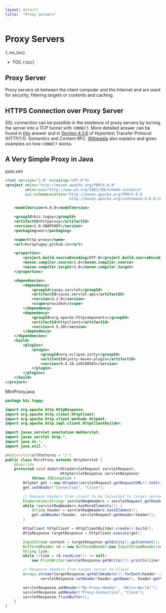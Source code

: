 ```yaml
---
layout: default
title:  "Proxy Servers"
---
```


# Proxy Servers
{:.no_toc}

* TOC
{:toc}

## Proxy Server
Proxy servers sit between the client computer and the Internet and are used for security, filtering targets or contents and caching. 

## HTTPS Connection over Proxy Server
SSL connection can be possible in the existence of proxy servers by turning the server into a TCP tunnel with `CONNECT`. More detailed answer can be found in [this](https://stackoverflow.com/a/40885184) answer and in [Section 4.3.6](https://tools.ietf.org/html/rfc7231#section-4.3.6) of Hypertext Transfer Protocol (HTTP/1.1): Semantics and Content RFC. [Wikipedia](https://en.wikipedia.org/wiki/HTTP_tunnel#HTTP_CONNECT_method) also explains and gives examples on how `CONNECT` works.

## A Very Simple Proxy in Java

pom.xml

```xml
<?xml version="1.0" encoding="UTF-8"?>
<project xmlns="http://maven.apache.org/POM/4.0.0"
         xmlns:xsi="http://www.w3.org/2001/XMLSchema-instance"
         xsi:schemaLocation="http://maven.apache.org/POM/4.0.0
                             http://maven.apache.org/xsd/maven-4.0.0.xsd">

    <modelVersion>4.0.0</modelVersion>

    <groupId>biz.tugay</groupId>
    <artifactId>httpproxy</artifactId>
    <version>1.0-SNAPSHOT</version>
    <packaging>war</packaging>

    <name>http-proxy</name>
    <url>koraytugay.github.io</url>

    <properties>
        <project.build.sourceEncoding>UTF-8</project.build.sourceEncoding>
        <maven.compiler.source>1.8</maven.compiler.source>
        <maven.compiler.target>1.8</maven.compiler.target>
    </properties>

    <dependencies>
        <dependency>
            <groupId>javax.servlet</groupId>
            <artifactId>javax.servlet-api</artifactId>
            <version>3.1.0</version>
            <scope>provided</scope>
        </dependency>
        <dependency>
            <groupId>org.apache.httpcomponents</groupId>
            <artifactId>httpclient</artifactId>
            <version>4.5.10</version>
        </dependency>
    </dependencies>
    <build>
        <plugins>
            <plugin>
                <groupId>org.eclipse.jetty</groupId>
                <artifactId>jetty-maven-plugin</artifactId>
                <version>9.4.10.v20180503</version>
            </plugin>
        </plugins>
    </build>
</project>
```

MiniProxy.java

```java
package biz.tugay;

import org.apache.http.HttpResponse;
import org.apache.http.client.HttpClient;
import org.apache.http.client.methods.HttpGet;
import org.apache.http.impl.client.HttpClientBuilder;

import javax.servlet.annotation.WebServlet;
import javax.servlet.http.*;
import java.io.*;
import java.util.*;

@WebServlet(urlPatterns = "/")
public class MiniProxy extends HttpServlet {
    @Override
    protected void doGet(HttpServletRequest servletRequest,
                         HttpServletResponse servletResponse)
            throws IOException {
        HttpGet get = new HttpGet(servletRequest.getRequestURL().toString());
        get.setHeader("Connection", "Close");

        // Request headers from client to be forwarded to target server
        Enumeration<String> servletReqHeaders = servletRequest.getHeaderNames();
        while (servletReqHeaders.hasMoreElements()) {
            String header = servletReqHeaders.nextElement();
            get.addHeader(header, servletRequest.getHeader(header));
        }

        HttpClient httpClient = HttpClientBuilder.create().build();
        HttpResponse targetResponse = httpClient.execute(get);

        InputStream content = targetResponse.getEntity().getContent();
        BufferedReader rd = new BufferedReader(new InputStreamReader(content));
        String line;
        while ((line = rd.readLine()) != null)
            new PrintWriter(servletResponse.getWriter()).println(line);

        // Response headers from target server to client
        Arrays.stream(targetResponse.getAllHeaders()).forEach(header ->
                servletResponse.setHeader(header.getName(), header.getValue()));

        servletResponse.addHeader("My-Proxy-Header", "Hello-World!");
        servletResponse.addHeader("Proxy-Connection", "Close");
        servletResponse.flushBuffer();
    }
}
```